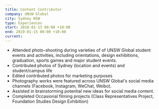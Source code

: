 ```yaml
---
title: Content Contributor
company: UNSW Global
city: Sydney NSW
type: Experiences
start: 2018-01-13 00:00 +10:00
end: 2019-01-15 00:00 +10:00
current:
---
```

- Attended photo-shooting during varieties of of UNSW Global student events and activities, including orientations, design exhibitions, graduation, sports games and major student events.
- Contributed photos of Sydney (location and events) and student/campus life
- Edited contributed photos for marketing purposes
- Photography works were featured across UNSW Global's social media channels (Facebook, Instagram, WeChat, Weibo).
- Assisted in brainstorming potential new ideas for social media content.
- Completed Occasional filming projects (Class Representatives Project, Foundation Studies Design Exhibition)